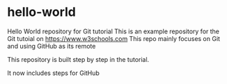 # hello-world
Hello World repository for Git tutorial
This is an example repository for the Git tutoial on https://www.w3schools.com
This repo mainly focuses on Git and using GitHub as its remote

This repository is built step by step in the tutorial.

It now includes steps for GitHub
